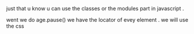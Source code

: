 just that u know u can use the classes or the modules part in javascript . 

went we do age.pause()
we have the locator of evey element . 
we will use the css 